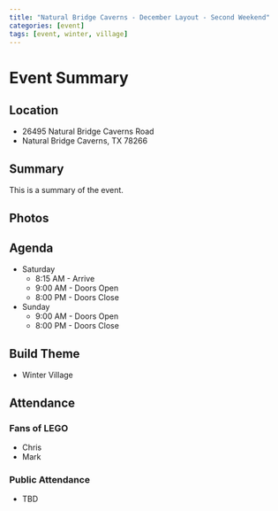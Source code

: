 ```yaml
---
title: "Natural Bridge Caverns - December Layout - Second Weekend"
categories: [event]
tags: [event, winter, village]
---
```


# Event Summary

## Location
- 26495 Natural Bridge Caverns Road
- Natural Bridge Caverns, TX 78266

## Summary

This is a summary of the event.

## Photos


## Agenda

* Saturday
   * 8:15 AM - Arrive
   * 9:00 AM - Doors Open
   * 8:00 PM - Doors Close
* Sunday
   * 9:00 AM - Doors Open
   * 8:00 PM - Doors Close

## Build Theme
- Winter Village

## Attendance

### Fans of LEGO
* Chris
* Mark

### Public Attendance
* TBD
